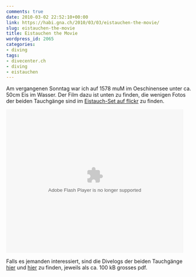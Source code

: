 ```yaml
---
comments: true
date: 2010-03-02 22:52:10+00:00
link: https://habi.gna.ch/2010/03/03/eistauchen-the-movie/
slug: eistauchen-the-movie
title: Eistauchen the Movie
wordpress_id: 2065
categories:
- diving
tags:
- divecenter.ch
- diving
- eistauchen
---
```


Am vergangenen Sonntag war ich auf 1578 muM im Oeschinensee unter ca. 50cm Eis im Wasser. Der Film dazu ist unten zu finden, die wenigen Fotos der beiden Tauchgänge sind im [Eistauch-Set auf flickr](https://www.flickr.com/photos/habi/sets/72157623528582378/) zu finden.

<embed src="http://blip.tv/play/gZhYgcqHSQI" type="application/x-shockwave-flash" allowscriptaccess="always" allowfullscreen="true" width="480" height="390">

Falls es jemanden interessiert, sind die Divelogs der beiden Tauchgänge [hier](https://habi.gna.ch/divelog/10.02.28.oeschinensee1.pdf) und [hier](https://habi.gna.ch/divelog/10.02.28.oeschinensee2.pdf) zu finden, jeweils als ca. 100 kB grosses pdf.
